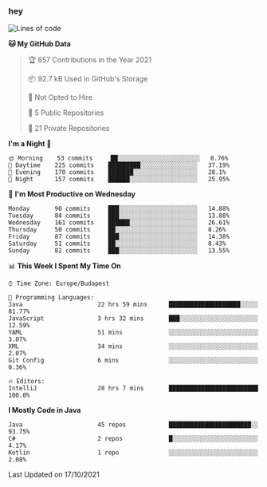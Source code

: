 ### hey

<!--START_SECTION:waka-->
![Lines of code](https://img.shields.io/badge/From%20Hello%20World%20I%27ve%20Written-460376%20lines%20of%20code-blue)

**🐱 My GitHub Data** 

> 🏆 657 Contributions in the Year 2021
 > 
> 📦 92.7 kB Used in GitHub's Storage 
 > 
> 🚫 Not Opted to Hire
 > 
> 📜 5 Public Repositories 
 > 
> 🔑 21 Private Repositories  
 > 
**I'm a Night 🦉** 

```text
🌞 Morning    53 commits     ██░░░░░░░░░░░░░░░░░░░░░░░   8.76% 
🌆 Daytime    225 commits    █████████░░░░░░░░░░░░░░░░   37.19% 
🌃 Evening    170 commits    ███████░░░░░░░░░░░░░░░░░░   28.1% 
🌙 Night      157 commits    ██████░░░░░░░░░░░░░░░░░░░   25.95%

```
📅 **I'm Most Productive on Wednesday** 

```text
Monday       90 commits     ███░░░░░░░░░░░░░░░░░░░░░░   14.88% 
Tuesday      84 commits     ███░░░░░░░░░░░░░░░░░░░░░░   13.88% 
Wednesday    161 commits    ██████░░░░░░░░░░░░░░░░░░░   26.61% 
Thursday     50 commits     ██░░░░░░░░░░░░░░░░░░░░░░░   8.26% 
Friday       87 commits     ███░░░░░░░░░░░░░░░░░░░░░░   14.38% 
Saturday     51 commits     ██░░░░░░░░░░░░░░░░░░░░░░░   8.43% 
Sunday       82 commits     ███░░░░░░░░░░░░░░░░░░░░░░   13.55%

```


📊 **This Week I Spent My Time On** 

```text
⌚︎ Time Zone: Europe/Budapest

💬 Programming Languages: 
Java                     22 hrs 59 mins      ████████████████████░░░░░   81.77% 
JavaScript               3 hrs 32 mins       ███░░░░░░░░░░░░░░░░░░░░░░   12.59% 
YAML                     51 mins             ░░░░░░░░░░░░░░░░░░░░░░░░░   3.07% 
XML                      34 mins             ░░░░░░░░░░░░░░░░░░░░░░░░░   2.07% 
Git Config               6 mins              ░░░░░░░░░░░░░░░░░░░░░░░░░   0.36%

🔥 Editors: 
IntelliJ                 28 hrs 7 mins       █████████████████████████   100.0%

```

**I Mostly Code in Java** 

```text
Java                     45 repos            ███████████████████████░░   93.75% 
C#                       2 repos             █░░░░░░░░░░░░░░░░░░░░░░░░   4.17% 
Kotlin                   1 repo              ░░░░░░░░░░░░░░░░░░░░░░░░░   2.08%

```



 Last Updated on 17/10/2021
<!--END_SECTION:waka-->
